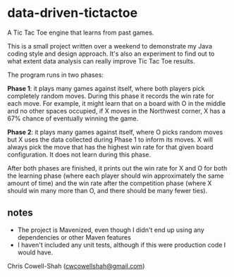 data-driven-tictactoe
=====================

A Tic Tac Toe engine that learns from past games.

This is a small project written over a weekend to demonstrate my Java coding style and design
approach. It's also an experiment to find out to what extent data analysis can really improve 
Tic Tac Toe results.

The program runs in two phases:

**Phase 1**: it plays many games against itself, where both players pick completely random moves.
During this phase it records the win rate for each move. For example, it might learn that on a
board with O in the middle and no other spaces occupied, if X moves in the Northwest corner, X
has a 67% chance of eventually winning the game.

**Phase 2**: it plays many games against itself, where O picks random moves but X uses the data
collected during Phase 1 to inform its moves. X will always pick the move that has the highest
win rate for that given board configuration. It does not learn during this phase.

After both phases are finished, it prints out the win rate for X and O for both the learning
phase (where each player should win approximately the same amount of time) and the win rate after
the competition phase (where X should win many more than O, and there should be many fewer ties).


notes
-----

* The project is Mavenized, even though I didn't end up using any dependencies or other Maven features
* I haven't included any unit tests, although if this were production code I would have. 


Chris Cowell-Shah (cwcowellshah@gmail.com)
